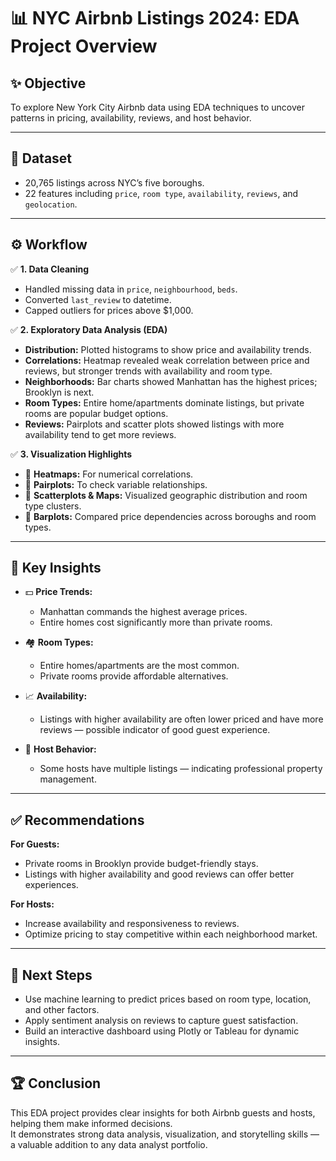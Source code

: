 # **📊 NYC Airbnb Listings 2024: EDA Project Overview**

## **✨ Objective**

To explore New York City Airbnb data using EDA techniques to uncover patterns in pricing, availability, reviews, and host behavior.

---

## **📂 Dataset**

- 20,765 listings across NYC’s five boroughs.
- 22 features including `price`, `room type`, `availability`, `reviews`, and `geolocation`.

---

## **⚙️ Workflow**

✅ **1. Data Cleaning**
- Handled missing data in `price`, `neighbourhood`, `beds`.
- Converted `last_review` to datetime.
- Capped outliers for prices above \$1,000.

✅ **2. Exploratory Data Analysis (EDA)**
- **Distribution:** Plotted histograms to show price and availability trends.
- **Correlations:** Heatmap revealed weak correlation between price and reviews, but stronger trends with availability and room type.
- **Neighborhoods:** Bar charts showed Manhattan has the highest prices; Brooklyn is next.
- **Room Types:** Entire home/apartments dominate listings, but private rooms are popular budget options.
- **Reviews:** Pairplots and scatter plots showed listings with more availability tend to get more reviews.

✅ **3. Visualization Highlights**
- 📌 **Heatmaps:** For numerical correlations.
- 📌 **Pairplots:** To check variable relationships.
- 📌 **Scatterplots & Maps:** Visualized geographic distribution and room type clusters.
- 📌 **Barplots:** Compared price dependencies across boroughs and room types.

---

## **🔑 Key Insights**

- 💵 **Price Trends:**  
  - Manhattan commands the highest average prices.  
  - Entire homes cost significantly more than private rooms.

- 🏘️ **Room Types:**  
  - Entire homes/apartments are the most common.  
  - Private rooms provide affordable alternatives.

- 📈 **Availability:**  
  - Listings with higher availability are often lower priced and have more reviews — possible indicator of good guest experience.

- 👥 **Host Behavior:**  
  - Some hosts have multiple listings — indicating professional property management.

---

## **✅ Recommendations**

**For Guests:**  
- Private rooms in Brooklyn provide budget-friendly stays.
- Listings with higher availability and good reviews can offer better experiences.

**For Hosts:**  
- Increase availability and responsiveness to reviews.
- Optimize pricing to stay competitive within each neighborhood market.

---

## **🔮 Next Steps**

- Use machine learning to predict prices based on room type, location, and other factors.
- Apply sentiment analysis on reviews to capture guest satisfaction.
- Build an interactive dashboard using Plotly or Tableau for dynamic insights.

---

## **🏆 Conclusion**

This EDA project provides clear insights for both Airbnb guests and hosts, helping them make informed decisions.  
It demonstrates strong data analysis, visualization, and storytelling skills — a valuable addition to any data analyst portfolio.


